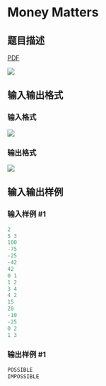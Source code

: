 # Money Matters

## 题目描述

[problemUrl]: https://uva.onlinejudge.org/index.php?option=com_onlinejudge&Itemid=8&category=78&page=show_problem&problem=2737

[PDF](https://uva.onlinejudge.org/external/116/p11690.pdf)

![](https://cdn.luogu.com.cn/upload/vjudge_pic/UVA11690/3a4cf2fe69b943349968f36b48843da49c945519.png)

## 输入输出格式

### 输入格式

![](https://cdn.luogu.com.cn/upload/vjudge_pic/UVA11690/cdc7067c1a514eaa4bfb9f69ba2af7fc5394e7e1.png)

### 输出格式

![](https://cdn.luogu.com.cn/upload/vjudge_pic/UVA11690/aa6ec1cca8de740c8acf21ecdf19facd21d940ea.png)

## 输入输出样例

### 输入样例 #1

```cpp
2
5 3
100
-75
-25
-42
42
0 1
1 2
3 4
4 2
15
20
-10
-25
0 2
1 3
```


### 输出样例 #1

```cpp
POSSIBLE
IMPOSSIBLE
```


